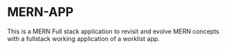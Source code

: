 # MERN-APP
This is a MERN Full stack application to revisit and evolve MERN concepts with a fullstack working application of a worklist app.
